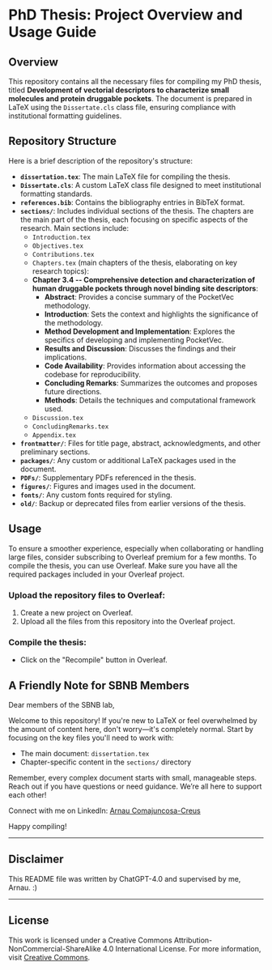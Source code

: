 # PhD Thesis: Project Overview and Usage Guide

## Overview
This repository contains all the necessary files for compiling my PhD thesis, titled **Development of vectorial descriptors to characterize small molecules and protein druggable pockets**. The document is prepared in LaTeX using the `Dissertate.cls` class file, ensuring compliance with institutional formatting guidelines.

## Repository Structure

Here is a brief description of the repository's structure:

- **`dissertation.tex`**: The main LaTeX file for compiling the thesis.
- **`Dissertate.cls`**: A custom LaTeX class file designed to meet institutional formatting standards.
- **`references.bib`**: Contains the bibliography entries in BibTeX format.
- **`sections/`**: Includes individual sections of the thesis. The chapters are the main part of the thesis, each focusing on specific aspects of the research. Main sections include:
  - `Introduction.tex`
  - `Objectives.tex`
  - `Contributions.tex`
  - `Chapters.tex` (main chapters of the thesis, elaborating on key research topics):
  - **Chapter 3.4 -- Comprehensive detection and characterization of human druggable pockets through novel binding site descriptors**:
    - **Abstract**: Provides a concise summary of the PocketVec methodology.
    - **Introduction**: Sets the context and highlights the significance of the methodology.
    - **Method Development and Implementation**: Explores the specifics of developing and implementing PocketVec.
    - **Results and Discussion**: Discusses the findings and their implications.
    - **Code Availability**: Provides information about accessing the codebase for reproducibility.
    - **Concluding Remarks**: Summarizes the outcomes and proposes future directions.
    - **Methods**: Details the techniques and computational framework used.
  - `Discussion.tex`
  - `ConcludingRemarks.tex`
  - `Appendix.tex`
- **`frontmatter/`**: Files for title page, abstract, acknowledgments, and other preliminary sections.
- **`packages/`**: Any custom or additional LaTeX packages used in the document.
- **`PDFs/`**: Supplementary PDFs referenced in the thesis.
- **`figures/`**: Figures and images used in the document.
- **`fonts/`**: Any custom fonts required for styling.
- **`old/`**: Backup or deprecated files from earlier versions of the thesis.

## Usage
To ensure a smoother experience, especially when collaborating or handling large files, consider subscribing to Overleaf premium for a few months.
To compile the thesis, you can use Overleaf. Make sure you have all the required packages included in your Overleaf project.

### Upload the repository files to Overleaf:

1. Create a new project on Overleaf.
2. Upload all the files from this repository into the Overleaf project.

### Compile the thesis:

- Click on the "Recompile" button in Overleaf.

## A Friendly Note for SBNB Members

Dear members of the SBNB lab,

Welcome to this repository! If you're new to LaTeX or feel overwhelmed by the amount of content here, don't worry—it's completely normal. Start by focusing on the key files you'll need to work with:

- The main document: `dissertation.tex`
- Chapter-specific content in the `sections/` directory

Remember, every complex document starts with small, manageable steps. Reach out if you have questions or need guidance. We’re all here to support each other!

Connect with me on LinkedIn: [Arnau Comajuncosa-Creus](https://www.linkedin.com/in/arnau-comajuncosa-creus-88659216b/)

Happy compiling!

---

## Disclaimer
This README file was written by ChatGPT-4.0 and supervised by me, Arnau. :)

---

## License
This work is licensed under a Creative Commons Attribution-NonCommercial-ShareAlike 4.0 International License. For more information, visit [Creative Commons](https://creativecommons.org/licenses/by-nc-sa/4.0/).
